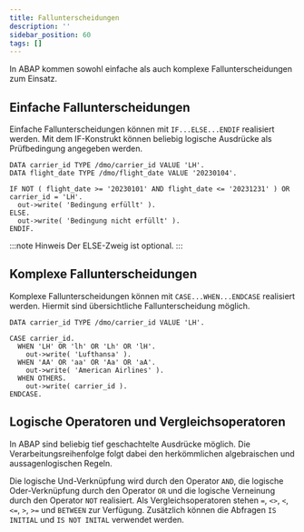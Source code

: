 ```yaml
---
title: Fallunterscheidungen
description: ''
sidebar_position: 60
tags: []
---
```


In ABAP kommen sowohl einfache als auch komplexe Fallunterscheidungen zum Einsatz.

## Einfache Fallunterscheidungen
Einfache Fallunterscheidungen können mit `IF...ELSE...ENDIF` realisiert werden. Mit dem IF-Konstrukt können beliebig logische Ausdrücke als Prüfbedingung angegeben werden. 

```abap showLineNumbers
DATA carrier_id TYPE /dmo/carrier_id VALUE 'LH'.
DATA flight_date TYPE /dmo/flight_date VALUE '20230104'.

IF NOT ( flight_date >= '20230101' AND flight_date <= '20231231' ) OR carrier_id = 'LH'.
  out->write( 'Bedingung erfüllt' ).
ELSE.
  out->write( 'Bedingung nicht erfüllt' ).
ENDIF.
```

:::note Hinweis
Der ELSE-Zweig ist optional.
:::

## Komplexe Fallunterscheidungen
Komplexe Fallunterscheidungen können mit `CASE...WHEN...ENDCASE` realisiert werden. Hiermit sind übersichtliche Fallunterscheidung möglich.

```abap
DATA carrier_id TYPE /dmo/carrier_id VALUE 'LH'.

CASE carrier_id.
  WHEN 'LH' OR 'lh' OR 'Lh' OR 'lH'.
    out->write( 'Lufthansa' ).
  WHEN 'AA' OR 'aa' OR 'Aa' OR 'aA'.
    out->write( 'American Airlines' ).
  WHEN OTHERS.
    out->write( carrier_id ).
ENDCASE.
```

## Logische Operatoren und Vergleichsoperatoren
In ABAP sind beliebig tief geschachtelte Ausdrücke möglich. Die Verarbeitungsreihenfolge folgt dabei den herkömmlichen algebraischen und aussagenlogischen Regeln. 

Die logische Und-Verknüpfung wird durch den Operator `AND`, die logische Oder-Verknüpfung durch den Operator `OR` und die logische Verneinung durch den Operator `NOT` realisiert. Als Vergleichsoperatoren stehen `=`, `<>`, `<`, `<=`, `>`, `>=` und `BETWEEN` zur 
Verfügung. Zusätzlich können die Abfragen `IS INITIAL` und `IS NOT INITAL` verwendet werden.
